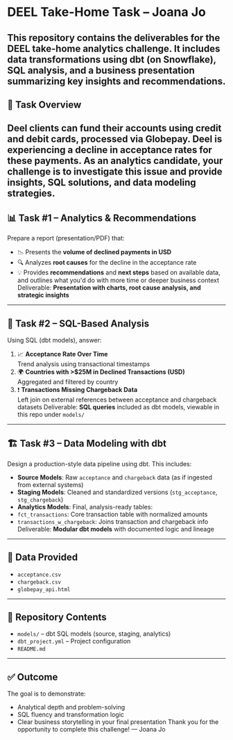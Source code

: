 # DEEL Take-Home Task – Joana Jo
This repository contains the deliverables for the DEEL take-home analytics challenge. It includes data transformations using dbt (on Snowflake), SQL analysis, and a business presentation summarizing key insights and recommendations.
---
## 📌 Task Overview
Deel clients can fund their accounts using credit and debit cards, processed via Globepay. Deel is experiencing a **decline in acceptance rates** for these payments.
As an analytics candidate, your challenge is to investigate this issue and provide insights, SQL solutions, and data modeling strategies.
---
## 📊 Task #1 – Analytics & Recommendations
Prepare a report (presentation/PDF) that:
- 📉 Presents the **volume of declined payments in USD**
- 🔍 Analyzes **root causes** for the decline in the acceptance rate
- 💡 Provides **recommendations** and **next steps** based on available data, and outlines what you'd do with more time or deeper business context
Deliverable: **Presentation with charts, root cause analysis, and strategic insights**
---
## 🧮 Task #2 – SQL-Based Analysis
Using SQL (dbt models), answer:
1. 📈 **Acceptance Rate Over Time**  
  Trend analysis using transactional timestamps
2. 🌍 **Countries with >$25M in Declined Transactions (USD)**  
  Aggregated and filtered by country
3. ❗ **Transactions Missing Chargeback Data**  
  Left join on external references between acceptance and chargeback datasets
Deliverable: **SQL queries** included as dbt models, viewable in this repo under `models/`
---
## 🏗️ Task #3 – Data Modeling with dbt
Design a production-style data pipeline using dbt. This includes:
- **Source Models**: Raw `acceptance` and `chargeback` data (as if ingested from external systems)
- **Staging Models**: Cleaned and standardized versions (`stg_acceptance`, `stg_chargeback`)
- **Analytics Models**: Final, analysis-ready tables:
 - `fct_transactions`: Core transaction table with normalized amounts
 - `transactions_w_chargeback`: Joins transaction and chargeback info
Deliverable: **Modular dbt models** with documented logic and lineage
---
## 📁 Data Provided
- `acceptance.csv` 
- `chargeback.csv`
- `globepay_api.html` 
---
## 📂 Repository Contents
- `models/` – dbt SQL models (source, staging, analytics)
- `dbt_project.yml` – Project configuration
- `README.md` 
---
## ✅ Outcome
The goal is to demonstrate:
- Analytical depth and problem-solving
- SQL fluency and transformation logic
- Clear business storytelling in your final presentation
Thank you for the opportunity to complete this challenge!
—
Joana Jo
